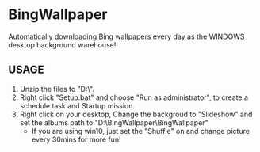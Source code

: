 # BingWallpaper
Automatically downloading Bing wallpapers every day as the WINDOWS desktop background warehouse!

## USAGE
1. Unzip the files to "D:\\".
2. Right click "Setup.bat" and choose "Run as administrator", to create a schedule task and Startup mission.
3. Right click on your desktop, Change the backgroud to "Slideshow" and set the albums path to "D:\BingWallpaper\BingWallpaper"
    - If you are using win10, just set the "Shuffle" on and change picture every 30mins for more fun!
